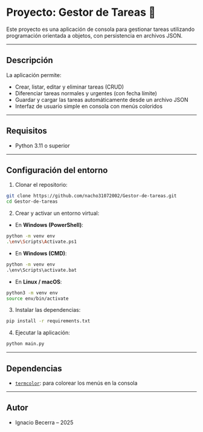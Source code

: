 # Proyecto: Gestor de Tareas 📝

Este proyecto es una aplicación de consola para gestionar tareas utilizando programación orientada a objetos, con persistencia en archivos JSON.

---

## Descripción

La aplicación permite:

- Crear, listar, editar y eliminar tareas (CRUD)
- Diferenciar tareas normales y urgentes (con fecha límite)
- Guardar y cargar las tareas automáticamente desde un archivo JSON
- Interfaz de usuario simple en consola con menús coloridos

---

## Requisitos

- Python 3.11 o superior

---

## Configuración del entorno

1. Clonar el repositorio:

```bash
git clone https://github.com/nacho31072002/Gestor-de-tareas.git
cd Gestor-de-tareas
```

2. Crear y activar un entorno virtual:

- En **Windows (PowerShell)**:

```bash
python -m venv env
.\env\Scripts\Activate.ps1
```

- En **Windows (CMD)**:

```cmd
python -m venv env
.\env\Scripts\activate.bat
```

- En **Linux / macOS**:

```bash
python3 -m venv env
source env/bin/activate
```

3. Instalar las dependencias:

```bash
pip install -r requirements.txt
```

4. Ejecutar la aplicación:

```bash
python main.py
```

---

## Dependencias

- [`termcolor`](https://pypi.org/project/termcolor/): para colorear los menús en la consola

---

## Autor

- Ignacio Becerra – 2025
